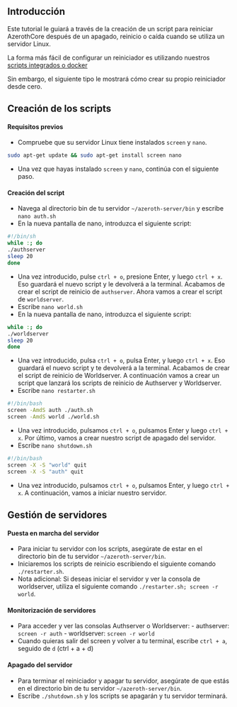 ## Introducción

Este tutorial le guiará a través de la creación de un script para reiniciar AzerothCore después de un apagado, reinicio o caída cuando se utiliza un servidor Linux.

La forma más fácil de configurar un reiniciador es utilizando nuestros [scripts integrados o docker](how-to-restart-and-debug.md)

Sin embargo, el siguiente tipo le mostrará cómo crear su propio reiniciador desde cero.

## Creación de los scripts

#### Requisitos previos

- Compruebe que su servidor Linux tiene instalados `screen` y `nano`.

```sh
sudo apt-get update && sudo apt-get install screen nano
```

- Una vez que hayas instalado `screen` y `nano`, continúa con el siguiente paso.

#### Creación del script

- Navega al directorio bin de tu servidor `~/azeroth-server/bin` y escribe `nano auth.sh`
- En la nueva pantalla de nano, introduzca el siguiente script:

```sh
#!/bin/sh
while :; do
./authserver
sleep 20
done
```

- Una vez introducido, pulse `ctrl + o`, presione Enter, y luego `ctrl + x`. Eso guardará el nuevo script y le devolverá a la terminal. Acabamos de crear el script de reinicio de `authserver`. Ahora vamos a crear el script de `worldserver`.
- Escribe `nano world.sh`
- En la nueva pantalla de nano, introduzca el siguiente script:

```sh
while :; do
./worldserver
sleep 20
done
```

- Una vez introducido, pulsa `ctrl + o`, pulsa Enter, y luego `ctrl + x`. Eso guardará el nuevo script y te devolverá a la terminal. Acabamos de crear el script de reinicio de Worldserver. A continuación vamos a crear un script que lanzará los scripts de reinicio de Authserver y Worldserver.
- Escribe `nano restarter.sh`

```sh
#!/bin/bash
screen -AmdS auth ./auth.sh
screen -AmdS world ./world.sh
```

- Una vez introducido, pulsamos `ctrl + o`, pulsamos Enter y luego `ctrl + x`. Por último, vamos a crear nuestro script de apagado del servidor.
- Escribe `nano shutdown.sh`

```sh
#!/bin/bash
screen -X -S "world" quit
screen -X -S "auth" quit
```

- Una vez introducido, pulsamos `ctrl + o`, pulsamos Enter, y luego `ctrl + x`. A continuación, vamos a iniciar nuestro servidor.

## Gestión de servidores

#### Puesta en marcha del servidor

- Para iniciar tu servidor con los scripts, asegúrate de estar en el directorio bin de tu servidor `~/azeroth-server/bin`.
- Iniciaremos los scripts de reinicio escribiendo el siguiente comando `./restarter.sh`.
- Nota adicional: Si deseas iniciar el servidor y ver la consola de worldserver, utiliza el siguiente comando `./restarter.sh; screen -r world`.

#### Monitorización de servidores

- Para acceder y ver las consolas Authserver o Worldserver:
        - authserver: `screen -r auth`
        - worldserver: `screen -r world`
- Cuando quieras salir del screen y volver a tu terminal, escribe `ctrl + a`, seguido de `d` (ctrl + a + d)

#### Apagado del servidor

- Para terminar el reiniciador y apagar tu servidor, asegúrate de que estás en el directorio bin de tu servidor `~/azeroth-server/bin`.
- Escribe `./shutdown.sh` y los scripts se apagarán y tu servidor terminará.
